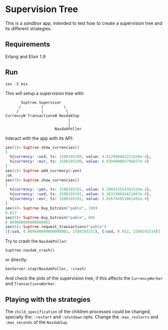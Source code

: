 # Supervision Tree

This is a _sandbox_ app, intended to test how to create a supervision tree and its different strategies.

## Requirements
Erlang and Elixir 1.9

## Run
```
iex -S mix
```

This will setup a supervision tree with:

```
       Suptree.Supervisor
      /         |         \
     /          |          \
CurrencyW TransactionsW NasdakSup
                            |
                            |
                      NasdakPoller
```

Interact with the app with its API:

```elixir
iex(1)> Suptree.show_currencies()
[
  %{currency: :usd, ts: 1588193109, value: 4.812998482221626e-4},
  %{currency: :eur, ts: 1588193109, value: 6.930400003796827e-4}
]
iex(2)> Suptree.add_currency(:yen)
:ok
iex(3)> Suptree.show_currencies() 
[
  %{currency: :yen, ts: 1588193191, value: 8.208433554391529e-4},
  %{currency: :usd, ts: 1588193191, value: 6.363158641621043e-4},
  %{currency: :eur, ts: 1588193191, value: 3.816745053861492e-4}
]
iex(4)> Suptree.buy_bitcoin("pablo", 100)
0.012
iex(5)> Suptree.buy_bitcoin("pablo", 80) 
0.009600000000000001
iex(6)> Suptree.request_transactions("pablo")
[{:usd, 0.009600000000000001, 1588193221}, {:usd, 0.012, 1588193214}]
```

Try to crash the `NasdakPoller`:
```
Suptree.nasdak_crash()
```
or directly:
```
GenServer.stop(NasdakPoller, :crash)
```
And check the pids of the supervision tree, if this affects the `CurrencyWorker` and `TransactionsWorker`.

## Playing with the strategies
The `child_specification` of the children processes could be changed, specially the: `:restart` and `:shutdown` opts.
Change the `:max_restarts` and `:max_seconds` of the `NasdakSup`.